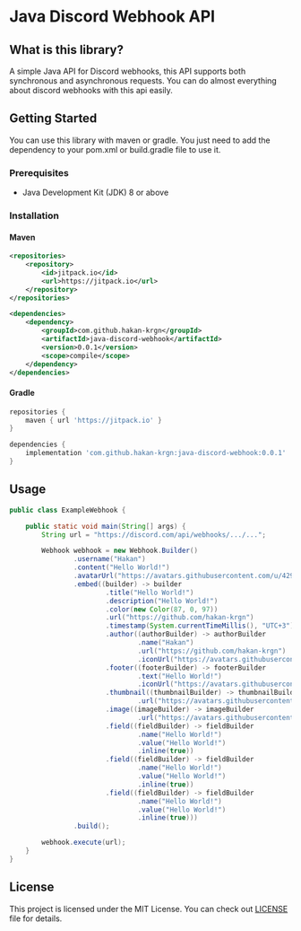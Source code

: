 # Java Discord Webhook API

## What is this library?

A simple Java API for Discord webhooks, this API supports both synchronous
and asynchronous requests. You can do almost everything about discord webhooks
with this api easily.

## Getting Started

You can use this library with maven or gradle. You just need to add the
dependency to your pom.xml or build.gradle file to use it.

### Prerequisites

- Java Development Kit (JDK) 8 or above

### Installation

#### Maven

```xml
<repositories>
    <repository>
        <id>jitpack.io</id>
        <url>https://jitpack.io</url>
    </repository>
</repositories>

<dependencies>
    <dependency>
        <groupId>com.github.hakan-krgn</groupId>
        <artifactId>java-discord-webhook</artifactId>
        <version>0.0.1</version>
        <scope>compile</scope>
    </dependency>
</dependencies>
```

#### Gradle

```groovy
repositories {
    maven { url 'https://jitpack.io' }
}

dependencies {
    implementation 'com.github.hakan-krgn:java-discord-webhook:0.0.1'
}
```

## Usage

```java
public class ExampleWebhook {

    public static void main(String[] args) {
        String url = "https://discord.com/api/webhooks/.../...";

        Webhook webhook = new Webhook.Builder()
                .username("Hakan")
                .content("Hello World!")
                .avatarUrl("https://avatars.githubusercontent.com/u/42969966?v=4")
                .embed((builder) -> builder
                        .title("Hello World!")
                        .description("Hello World!")
                        .color(new Color(87, 0, 97))
                        .url("https://github.com/hakan-krgn")
                        .timestamp(System.currentTimeMillis(), "UTC+3")
                        .author((authorBuilder) -> authorBuilder
                                .name("Hakan")
                                .url("https://github.com/hakan-krgn")
                                .iconUrl("https://avatars.githubusercontent.com/u/42969966?v=4"))
                        .footer((footerBuilder) -> footerBuilder
                                .text("Hello World!")
                                .iconUrl("https://avatars.githubusercontent.com/u/42969966?v=4"))
                        .thumbnail((thumbnailBuilder) -> thumbnailBuilder
                                .url("https://avatars.githubusercontent.com/u/42969966?v=4"))
                        .image((imageBuilder) -> imageBuilder
                                .url("https://avatars.githubusercontent.com/u/42969966?v=4"))
                        .field((fieldBuilder) -> fieldBuilder
                                .name("Hello World!")
                                .value("Hello World!")
                                .inline(true))
                        .field((fieldBuilder) -> fieldBuilder
                                .name("Hello World!")
                                .value("Hello World!")
                                .inline(true))
                        .field((fieldBuilder) -> fieldBuilder
                                .name("Hello World!")
                                .value("Hello World!")
                                .inline(true)))
                .build();

        webhook.execute(url);
    }
}
```

## License

This project is licensed under the MIT License. You can check
out [LICENSE](https://github.com/hakan-krgn/java-discord-webhook/blob/master/LICENSE) file for details.
